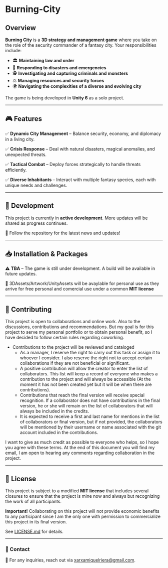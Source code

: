 # Burning-City

## Overview
**Burning City** is a **3D strategy and management game** where you take on the role of the security commander of a fantasy city. Your responsibilities include:

- 🏛️ **Maintaining law and order**
- 🚒 **Responding to disasters and emergencies**
- 🕵️ **Investigating and capturing criminals and monsters**
- ⚖️ **Managing resources and security forces**
- 🌍 **Navigating the complexities of a diverse and evolving city**

The game is being developed in **Unity 6** as a solo project.

---

## 🎮 Features

✅ **Dynamic City Management** – Balance security, economy, and diplomacy in a living city.

✅ **Crisis Response** – Deal with natural disasters, magical anomalies, and unexpected threats.

✅ **Tactical Combat** – Deploy forces strategically to handle threats efficiently.

✅ **Diverse Inhabitants** – Interact with multiple fantasy species, each with unique needs and challenges.


---

## 🚀 Development
This project is currently in **active development**. More updates will be shared as progress continues.

📌 Follow the repository for the latest news and updates!

---

## 📥 Installation & Packages
⚠️ **TBA** – The game is still under development. A build will be available in future updates.

🧺 3DAssets/Artwork/UnityAssets will be avaylable for personal use as they arrive for free personal and comercial use under a common **MIT license**

---

## 🤝 Contributing
This project is open to collaborations and online work. Also to the discussions, contributions and recommendations. But my goal is for this project to serve my personal portfolio or to obtain personal benefit, so I have decided to follow certain rules regarding coworking.

- Contributions to the project will be reviewed and cataloged
  - As a manager, I reserve the right to carry out this task or assign it to whoever I consider. I also reserve the right not to accept certain collaborations if they are not beneficial or significant.
  - A positive contribution will allow the creator to enter the list of collaborators. This list will keep a record of everyone who makes a contribution to the project and will always be accessible (At the moment it has not been created yet but it will be when there are contributions).
  - Contributions that reach the final version will receive special recognition. If a collaborator does not have contributions in the final version, he or she will remain on the list of collaborators that will always be included in the credits.
  - It is expected to receive a first and last name for mentions in the list of collaborators or final version, but if not provided, the collaborators will be mentioned by their username or name associated with the git account included in the contributions.

I want to give as much credit as possible to everyone who helps, so I hope you agree with these terms.
At the end of this document you will find my email, I am open to hearing any comments regarding collaboration in the project.

---

## 📜 License
This project is subject to a modified **MIT license** that includes several closures to ensure that the project is mine now and always but recognizing the work of all participants.

**Important!** Collaborating on this project will not provide economic benefits to any participant since I am the only one with permission to commercialize this project in its final version.

See [LICENSE.md](https://github.com/Aennareon/Burning-City/blob/main/LICENSE) for details.

---

### 📧 Contact
📨 For any inquiries, reach out via xarxamiquelriera@gmail.com.

